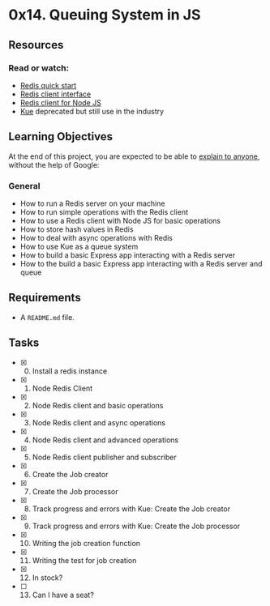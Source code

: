# 0x14. Queuing System in JS

## Resources
### Read or watch:
* [Redis quick start](https://redis.io/topics/quickstart)
* [Redis client interface](https://redis.io/topics/rediscli)
* [Redis client for Node JS](https://github.com/NodeRedis/node-redis)
* [Kue](https://github.com/Automattic/kue) deprecated but still use in the industry

## Learning Objectives
At the end of this project, you are expected to be able to [explain to anyone](https://fs.blog/2012/04/feynman-technique/), without the help of Google:
### General
* How to run a Redis server on your machine
* How to run simple operations with the Redis client
* How to use a Redis client with Node JS for basic operations
* How to store hash values in Redis
* How to deal with async operations with Redis
* How to use Kue as a queue system
* How to build a basic Express app interacting with a Redis server
* How to the build a basic Express app interacting with a Redis server and queue

## Requirements
* A ```README.md``` file.

## Tasks
* [x] 0. Install a redis instance
* [x] 1. Node Redis Client
* [x] 2. Node Redis client and basic operations
* [x] 3. Node Redis client and async operations
* [x] 4. Node Redis client and advanced operations
* [x] 5. Node Redis client publisher and subscriber
* [x] 6. Create the Job creator
* [x] 7. Create the Job processor
* [x] 8. Track progress and errors with Kue: Create the Job creator
* [x] 9. Track progress and errors with Kue: Create the Job processor
* [x] 10. Writing the job creation function
* [x] 11. Writing the test for job creation
* [x] 12. In stock?
* [ ] 13. Can I have a seat?

